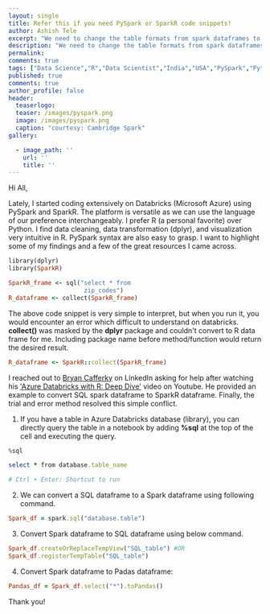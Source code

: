 ```yaml
---
layout: single
title: Refer this if you need PySpark or SparkR code snippets!
author: Ashish Tele
excerpt: "We need to change the table formats from spark dataframes to pandas or R dataframe when we prefer SQL, Python, and R in the same notebook. I had to search online a lot these code snippets."
description: "We need to change the table formats from spark dataframes to pandas or R dataframe when we prefer SQL, Python, and R in the same notebook. I had to search online a lot these code snippets."
permalink:
comments: true
tags: ["Data Science","R","Data Scientist","India","USA","PySpark","Python"]
published: true
comments: true
author_profile: false
header:
  teaserlogo:
  teaser: /images/pyspark.png
  image: /images/pyspark.png
  caption: "courtesy: Cambridge Spark"
gallery:

  - image_path: ''
    url: ''
    title: ''
---
```

Hi All,

Lately, I started coding extensively on Databricks (Microsoft Azure) using PySpark and SparkR. The platform is versatile as we can use the language of our preference interchangeably. I prefer R (a personal favorite) over Python. I find data cleaning, data transformation (dplyr), and visualization very intuitive in R. PySpark syntax are also easy to grasp. I want to highlight some of my findings and a few of the great resources I came across.

```ruby
library(dplyr)
library(SparkR)

SparkR_frame <- sql("select * from 
                     zip_codes")
R_dataframe <- collect(SparkR_frame)

```
The above code snippet is very simple to interpret, but when you run it, you would encounter an error which difficult to understand on databricks. **collect()** was masked by the **dplyr** package and couldn't convert to R data frame for me. Including package name before method/function would return the desired result.

```ruby
R_dataframe <- SparkR::collect(SparkR_frame)
```

I reached out to [Bryan Cafferky](https://www.linkedin.com/in/bryancafferky/) on LinkedIn asking for help after watching his ['Azure Databricks with R: Deep Dive'](https://www.youtube.com/watch?v=-vekHiJdQ1Y) video on Youtube. He provided an example to convert SQL spark dataframe to SparkR dataframe. Finally, the trial and error method resolved this simple conflict.

1. If you have a table in Azure Databricks database (library), you can directly query the table in a notebook by adding **%sql** at the top of the cell and executing the query.

```ruby
%sql

select * from database.table_name 

# Ctrl + Enter: Shortcut to run
```

2. We can convert a SQL dataframe to a Spark dataframe using following command.

```ruby
Spark_df = spark.sql("database.table")
```
3. Convert Spark dataframe to SQL dataframe using below command.

```ruby
Spark_df.createOrReplaceTempView("SQL_table") #OR
Spark_df.registerTempTable("SQL_table")
```

4. Convert Spark dataframe to Padas dataframe:

```ruby
Pandas_df = Spark_df.select("*").toPandas()
```

Thank you!
